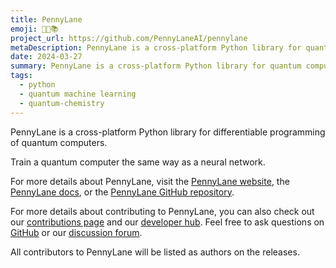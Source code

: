 ```yaml
---
title: PennyLane
emoji: 🧑‍🔬📚
project_url: https://github.com/PennyLaneAI/pennylane
metaDescription: PennyLane is a cross-platform Python library for quantum computing, quantum machine learning, and quantum chemistry
date: 2024-03-27
summary: PennyLane is a cross-platform Python library for quantum computing, quantum machine learning, and quantum chemistry
tags:
  - python
  - quantum machine learning
  - quantum-chemistry
---
```


PennyLane is a cross-platform Python library for differentiable programming of quantum computers.

Train a quantum computer the same way as a neural network.

For more details about PennyLane, visit the [PennyLane website](https://pennylane.ai/), the [PennyLane docs](https://pennylane.readthedocs.io/), or the [PennyLane GitHub repository](https://github.com/PennyLaneAI/pennylane).

For more details about contributing to PennyLane, you can also check out our [contributions page](https://github.com/PennyLaneAI/pennylane/blob/master/.github/CONTRIBUTING.md) and our [developer hub](https://pennylane.readthedocs.io/en/stable/development/guide.html). Feel free to ask questions on [GitHub](https://github.com/PennyLaneAI/pennylane) or our [discussion forum](https://discuss.pennylane.ai/).

All contributors to PennyLane will be listed as authors on the releases.
